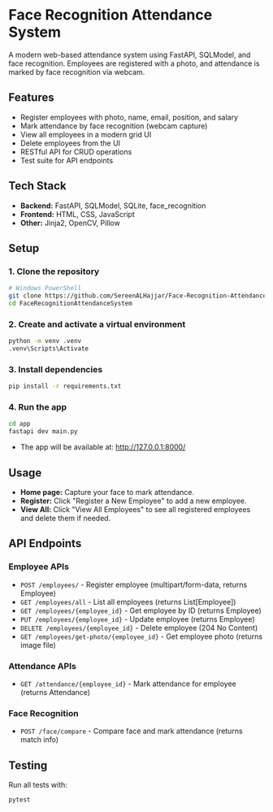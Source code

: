 # Face Recognition Attendance System

A modern web-based attendance system using FastAPI, SQLModel, and face recognition. Employees are registered with a photo, and attendance is marked by face recognition via webcam.

## Features
- Register employees with photo, name, email, position, and salary
- Mark attendance by face recognition (webcam capture)
- View all employees in a modern grid UI
- Delete employees from the UI
- RESTful API for CRUD operations
- Test suite for API endpoints

## Tech Stack
- **Backend:** FastAPI, SQLModel, SQLite, face_recognition
- **Frontend:** HTML, CSS, JavaScript 
- **Other:** Jinja2, OpenCV, Pillow

## Setup

### 1. Clone the repository
```sh
# Windows PowerShell
git clone https://github.com/SereenALHajjar/Face-Recognition-Attendance-System.git
cd FaceRecognitionAttendanceSystem
```

### 2. Create and activate a virtual environment
```sh
python -m venv .venv
.venv\Scripts\Activate
```

### 3. Install dependencies
```sh
pip install -r requirements.txt
```

### 4. Run the app
```sh
cd app
fastapi dev main.py
```

- The app will be available at: http://127.0.0.1:8000/

## Usage
- **Home page:** Capture your face to mark attendance.
- **Register:** Click "Register a New Employee" to add a new employee.
- **View All:** Click "View All Employees" to see all registered employees and delete them if needed.

## API Endpoints

### Employee APIs
- `POST /employees/` - Register employee (multipart/form-data, returns Employee)
- `GET /employees/all` - List all employees (returns List[Employee])
- `GET /employees/{employee_id}` - Get employee by ID (returns Employee)
- `PUT /employees/{employee_id}` - Update employee (returns Employee)
- `DELETE /employees/{employee_id}` - Delete employee (204 No Content)
- `GET /employees/get-photo/{employee_id}` - Get employee photo (returns image file)

### Attendance APIs
- `GET /attendance/{employee_id}` - Mark attendance for employee (returns Attendance)

### Face Recognition
- `POST /face/compare` - Compare face and mark attendance (returns match info)

## Testing
Run all tests with:
```sh
pytest
```
